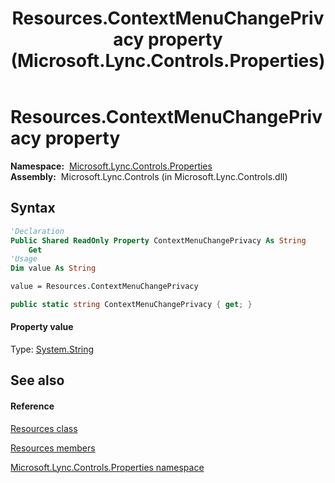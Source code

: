 ﻿---
title: Resources.ContextMenuChangePrivacy property  (Microsoft.Lync.Controls.Properties)
TOCTitle: 'ContextMenuChangePrivacy property '
ms:assetid: P:Microsoft.Lync.Controls.Properties.Resources.ContextMenuChangePrivacy_DI_3_UC_OCS14MrefLyncWPF
ms:mtpsurl: https://msdn.microsoft.com/en-us/library/microsoft.lync.controls.properties.resources.contextmenuchangeprivacy_di_3_uc_ocs14mreflyncwpf(v=office.15)
ms:contentKeyID: 48594504
ms.date: 07/28/2014
mtps_version: v=office.15
f1_keywords:
- Microsoft.Lync.Controls.Properties.Resources.ContextMenuChangePrivacy
dev_langs:
- CSharp
- JScript
- VB
- other
---

# Resources.ContextMenuChangePrivacy property

**Namespace:**  [Microsoft.Lync.Controls.Properties](microsoft-lync-controls-properties-namespace_1.md)  
**Assembly:**  Microsoft.Lync.Controls (in Microsoft.Lync.Controls.dll)

## Syntax

``` vb
'Declaration
Public Shared ReadOnly Property ContextMenuChangePrivacy As String
    Get
'Usage
Dim value As String

value = Resources.ContextMenuChangePrivacy
```

``` csharp
public static string ContextMenuChangePrivacy { get; }
```

#### Property value

Type: [System.String](http://msdn2.microsoft.com/en-us/library/s1wwdcbf)  

## See also

#### Reference

[Resources class](resources-class-microsoft-lync-controls-properties_1.md)

[Resources members](resources-members-microsoft-lync-controls-properties_1.md)

[Microsoft.Lync.Controls.Properties namespace](microsoft-lync-controls-properties-namespace_1.md)

